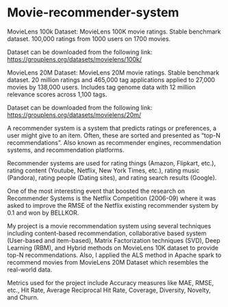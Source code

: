 # Movie-recommender-system

MovieLens 100k Dataset:
MovieLens 100K movie ratings. Stable benchmark dataset. 100,000 ratings from 1000 users on 1700 movies.

Dataset can be downloaded from the following link:
https://grouplens.org/datasets/movielens/100k/

MovieLens 20M Dataset:
MovieLens 20M movie ratings. Stable benchmark dataset. 20 million ratings and 465,000 tag applications applied to 27,000 movies by 138,000 users. Includes tag genome data with 12 million relevance scores across 1,100 tags.

Dataset can be downloaded from the following link:
https://grouplens.org/datasets/movielens/20m/

A recommender system is a system that predicts ratings or preferences, a user might give to an item. Often, these are sorted and presented as “top-N recommendations”. Also known as recommender engines, recommendation systems, and recommendation platforms.

Recommender systems are used for rating things (Amazon, Flipkart, etc.), rating content (Youtube, Netflix, New York Times, etc.), rating music (Pandora), rating people (Dating sites), and rating search results (Google).

One of the most interesting event that boosted the research on Recommender Systems is the Netflix Competition (2006-09) where it was asked to improve the RMSE of the Netflix existing recommender system by 0.1 and won by BELLKOR. 

My project is a movie recommendation system using several techniques including content-based recommendation, collaborative based system (User-based and item-based), Matrix Factorization techniques (SVD), Deep Learning (RBM), and Hybrid methods on MovieLens 10K dataset to provide top-N recommendations. Also, I applied the ALS method in Apache spark to recommend movies from MovieLens 20M Dataset which resembles the real-world data.

Metrics used for the project include Accuracy measures like MAE, RMSE, etc., Hit Rate, Average Reciprocal Hit Rate, Coverage, Diversity, Novelty, and Churn.
